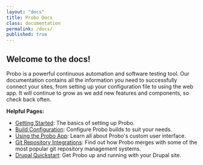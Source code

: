 ```yaml
---
layout: "docs"
title: Probo Docs
class: documentation
permalink: /docs/
published: true
---
```

## Welcome to the docs!
Probo is a powerful continuous automation and software testing tool. Our documentation contains all the information you need to successfully connect your sites, from setting up your configuration file to using the web app. It will continue to grow as we add new features and components, so check back often.

**Helpful Pages:**

* [Getting Started](/docs/getting-started/ "Getting Started"): The basics of setting up Probo.
* [Build Configuration](/docs/build/ "Build Configuration"): Configure Probo builds to suit your needs.
* [Using the Probo App](/docs/app/ "Using the Probo App"): Learn all about Probo's custom user interface.
* [Git Repository Integrations](/docs/git/git-integrations-overview/ "Git Repository Integrations"): Find out how Probo merges with some of the most popular git repository management systems.
* [Drupal Quickstart](/docs/tutorials/drupal-github-quickstart/ "Drupal Quickstart"): Get Probo up and running with your Drupal site.
